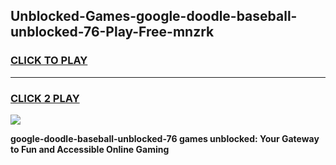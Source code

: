 
## Unblocked-Games-google-doodle-baseball-unblocked-76-Play-Free-mnzrk
<h3>
<a href="https://premium76.site?title=google-doodle-baseball-unblocked-76&ref=12A">CLICK TO PLAY</a></h3>
<hr>

<h3>
<a href="https://premium76.site?title=google-doodle-baseball-unblocked-76&ref=12A">CLICK 2 PLAY</a>
  
</h3>

<a href="https://premium76.site?title=google-doodle-baseball-unblocked-76&ref=12A"><img src="https://clearcache.store/games.png"></a>


**google-doodle-baseball-unblocked-76 games unblocked: Your Gateway to Fun and Accessible Online Gaming**
